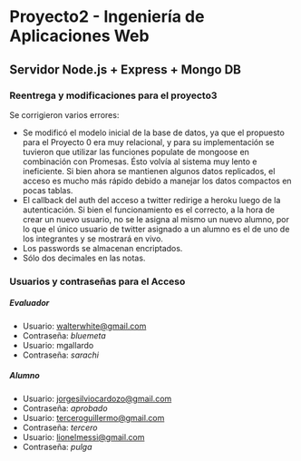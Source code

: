 # Proyecto2 - Ingeniería de Aplicaciones Web
## Servidor Node.js + Express + Mongo DB
### Reentrega y modificaciones para el proyecto3
Se corrigieron varios errores:
* Se modificó el modelo inicial de la base de datos, ya que el propuesto para el Proyecto 0 era muy relacional, y para su implementación se tuvieron que utilizar las funciones populate de mongoose en combinación con Promesas. Ésto volvía al sistema muy lento e ineficiente. Si bien ahora se mantienen algunos datos replicados, el acceso es mucho más rápido debido a manejar los datos compactos en pocas tablas.
* El callback del auth del acceso a twitter redirige a heroku luego de la autenticación. Si bien el funcionamiento es el correcto, a la hora de crear un nuevo usuario, no se le asigna al mismo un nuevo alumno, por lo que el único usuario de twitter asignado a un alumno es el de uno de los integrantes y se mostrará en vivo.
* Los passwords se almacenan encriptados.
* Sólo dos decimales en las notas.

### Usuarios y contraseñas para el Acceso
##### Evaluador
* Usuario: walterwhite@gmail.com
* Contraseña: *bluemeta*
* Usuario: mgallardo
* Contraseña: *sarachi*
##### Alumno
* Usuario: jorgesilviocardozo@gmail.com
* Contraseña: *aprobado*
* Usuario: terceroguillermo@gmail.com  
* Contraseña: *tercero*
* Usuario: lionelmessi@gmail.com
* Contraseña: *pulga*
